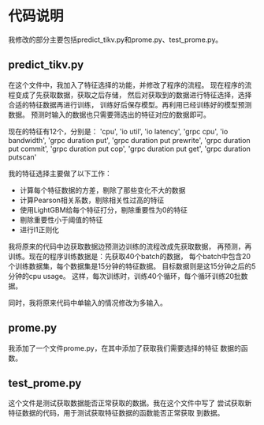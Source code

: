 # 代码说明
我修改的部分主要包括predict_tikv.py和prome.py、test_prome.py。

## predict_tikv.py
在这个文件中，我加入了特征选择的功能，并修改了程序的流程。
现在程序的流程变成了先获取数据，获取之后存储，
然后对获取到的数据进行特征选择，选择合适的特征数据再进行训练，
训练好后保存模型。再利用已经训练好的模型预测数据。
预测时输入的数据也只需要筛选出的特征对应的数据即可。

现在的特征有12个，分别是：
'cpu', 'io util', 'io latency', 'grpc cpu', 'io bandwidth',
 'grpc duration put', 'grpc duration put prewrite', 
 'grpc duration put commit', 'grpc duration put cop', 
 'grpc duration put get', 'grpc duration putscan'

我的特征选择主要做了以下工作：
- 计算每个特征数据的方差，剔除了那些变化不大的数据
- 计算Pearson相关系数，剔除相关性过高的特征
- 使用LightGBM给每个特征打分，剔除重要性为0的特征
- 剔除重要性小于阈值的特征
- 进行l1正则化

我将原来的代码中边获取数据边预测边训练的流程改成先获取数据，
再预测，再训练。现在的程序训练数据是：先获取40个batch的数据，
每个batch中包含20个训练数据集，每个数据集是15分钟的特征数据。
目标数据则是这15分钟之后的5分钟的cpu usage。
这样，每次训练时，训练40个循环，每个循环训练20批数据。

同时，我将原来代码中单输入的情况修改为多输入。

## prome.py
我添加了一个文件prome.py，在其中添加了获取我们需要选择的特征
数据的函数。

## test_prome.py
这个文件是测试获取数据能否正常获取的数据。我在这个文件中写了
尝试获取新特征数据的代码，用于测试获取特征数据的函数能否正常获取
到数据。
            